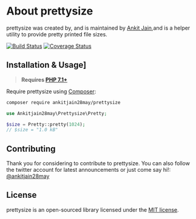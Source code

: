 # About prettysize

prettysize was created by, and is maintained by [Ankit Jain](https://github.com/ankitjain28may),and is a helper utility to provide pretty printed file sizes.

[![Build Status](https://travis-ci.org/ankitjain28may/prettysize.svg?branch=master)](https://travis-ci.org/ankitjain28may/prettysize)
[![Coverage Status](https://coveralls.io/repos/github/ankitjain28may/prettysize/badge.svg?branch=master)](https://coveralls.io/github/ankitjain28may/prettysize?branch=master)

## Installation & Usage]

> **Requires [PHP 7.1+](https://php.net/releases/)**

Require prettysize using [Composer](https://getcomposer.org):

```bash
composer require ankitjain28may/prettysize
```

```php
use Ankitjain28may\Prettysize\Pretty;

$size = Pretty::pretty(1024);
// $size = "1.0 kB"

```

## Contributing

Thank you for considering to contribute to prettysize.
You can also follow the twitter account for latest announcements or just come say hi!: [@ankitjain28may](https://twitter.com/ankitjain28may)

## License

prettysize is an open-sourced library licensed under the [MIT license](LICENSE.md).
